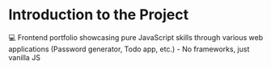 # Introduction to the Project
💻 Frontend portfolio showcasing pure JavaScript skills through various web applications (Password generator, Todo app, etc.) - No frameworks, just vanilla JS
